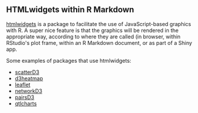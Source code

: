 ## HTMLwidgets within R Markdown

[htmlwidgets](http://www.htmlwidgets.org) is a package to facilitate
the use of JavaScript-based graphics with R. A super nice feature is
that the graphics will be rendered in the appropriate way, according
to where they are called (in browser, within RStudio's plot frame,
within an R Markdown document, or as part of a Shiny app.

Some examples of packages that use htmlwidgets:

- [scatterD3](https://github.com/juba/scatterD3)
- [d3heatmap](https://github.com/rstudio/d3heatmap)
- [leaflet](http://rstudio.github.io/leaflet/)
- [networkD3](https://github.com/christophergandrud/networkD3)
- [pairsD3](https://github.com/garthtarr/pairsD3/)
- [qtlcharts](http://kbroman.org/qtlcharts)
